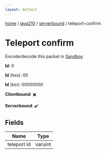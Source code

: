 ```yaml
---
layout: default
---
```


[home](/)  /  [java210](/protocol/java210)  /  [serverbound](/protocol/java210/serverbound)  /  teleport-confirm

# Teleport confirm

Encode/decode this packet in [Sandbox](../../../sandbox/java210#serverbound.teleport_confirm)

**Id**: 0

**Id** (hex): 00

**Id** (bin): 00000000

**Clientbound**: ✖️

**Serverbound**: ✔️

## Fields

Name | Type
---|---
teleport id | varuint
